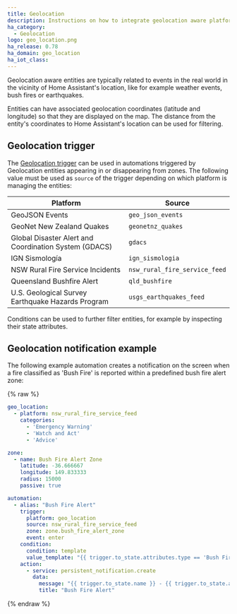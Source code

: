 ```yaml
---
title: Geolocation
description: Instructions on how to integrate geolocation aware platforms into Home Assistant.
ha_category:
  - Geolocation
logo: geo_location.png
ha_release: 0.78
ha_domain: geo_location
ha_iot_class:
---
```


Geolocation aware entities are typically related to events in the real world in the vicinity of Home Assistant's location, like for example weather events, bush fires or earthquakes.

Entities can have associated geolocation coordinates (latitude and longitude) so that they are displayed on the map. The distance from the entity's coordinates to Home Assistant's location can be used for filtering.

## Geolocation trigger

The [Geolocation trigger](/docs/automation/trigger/#geolocation-trigger) can be used in automations triggered by Geolocation entities appearing in or disappearing from zones. The following value must be used as `source` of the trigger depending on which platform is managing the entities:

| Platform                                              | Source                        |
|-------------------------------------------------------|-------------------------------|
| GeoJSON Events                                        | `geo_json_events`             |
| GeoNet New Zealand Quakes                             | `geonetnz_quakes`             |
| Global Disaster Alert and Coordination System (GDACS) | `gdacs`                       |
| IGN Sismología                                        | `ign_sismologia`              |
| NSW Rural Fire Service Incidents                      | `nsw_rural_fire_service_feed` |
| Queensland Bushfire Alert                             | `qld_bushfire`                |
| U.S. Geological Survey Earthquake Hazards Program     | `usgs_earthquakes_feed`       |

Conditions can be used to further filter entities, for example by inspecting their state attributes.

## Geolocation notification example

The following example automation creates a notification on the screen when a fire classified as 'Bush Fire' is reported within a predefined bush fire alert zone:

{% raw %}

```yaml
geo_location:
  - platform: nsw_rural_fire_service_feed
    categories:
      - 'Emergency Warning'
      - 'Watch and Act'
      - 'Advice'

zone:
  - name: Bush Fire Alert Zone
    latitude: -36.666667
    longitude: 149.833333
    radius: 15000
    passive: true

automation:
  - alias: "Bush Fire Alert"
    trigger:
      platform: geo_location
      source: nsw_rural_fire_service_feed
      zone: zone.bush_fire_alert_zone
      event: enter
    condition:
      condition: template
      value_template: "{{ trigger.to_state.attributes.type == 'Bush Fire' }}"
    action:
      - service: persistent_notification.create
        data:
          message: "{{ trigger.to_state.name }} - {{ trigger.to_state.attributes.status }}"
          title: "Bush Fire Alert"
```

{% endraw %}
